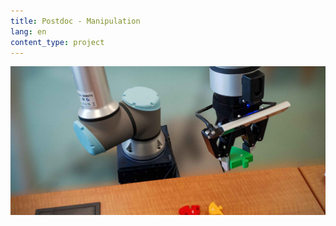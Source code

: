 ```yaml
---
title: Postdoc - Manipulation
lang: en
content_type: project
---
```


![UR10e Robot](/assets/images/ur10e-wide.jpg)

